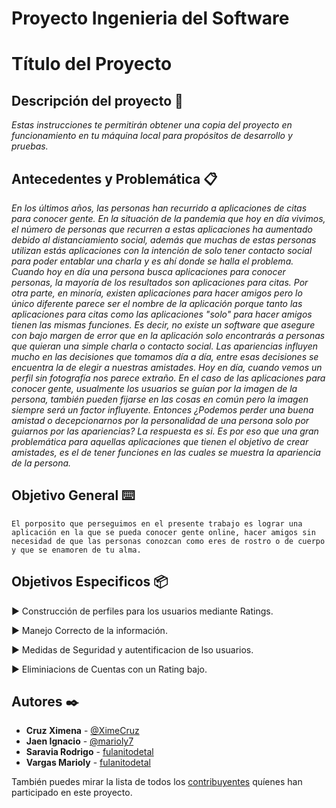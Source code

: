 ﻿# Proyecto Ingenieria del Software
# Título del Proyecto



## Descripción del proyecto 🚀

_Estas instrucciones te permitirán obtener una copia del proyecto en funcionamiento en tu máquina local para propósitos de desarrollo y pruebas._




## Antecedentes y Problemática 📋

_En los últimos años, las personas han recurrido a aplicaciones de citas para conocer gente. En la situación de la pandemia que hoy en día vivimos, el número de personas que recurren a estas aplicaciones ha aumentado debido al distanciamiento social, además que muchas de estas personas utilizan estás aplicaciones con la intención de solo tener contacto social para poder entablar una charla y es ahí donde se halla el problema. Cuando hoy en día una persona busca aplicaciones para conocer personas, la mayoría de los resultados son aplicaciones para citas. Por otra parte, en minoría, existen aplicaciones para hacer amigos pero lo único diferente parece ser el nombre de la aplicación porque tanto las aplicaciones para citas como las aplicaciones "solo" para hacer amigos tienen las mismas funciones. Es decir, no existe un software que asegure con bajo margen de error que en la aplicación solo encontrarás a personas que quieran una simple charla o contacto social. 
Las apariencias influyen mucho en las decisiones que tomamos día a día, entre esas decisiones se encuentra la de elegir a nuestras amistades. Hoy en día, cuando vemos un perfil sin fotografía nos parece extraño. En el caso de las aplicaciones para conocer gente, usualmente los usuarios se guían por la imagen de la persona, también pueden fijarse en las cosas en común pero la imagen siempre será un factor influyente. Entonces ¿Podemos perder una buena amistad o decepcionarnos por la personalidad de una persona solo por guiarnos por las apariencias? La respuesta es si.
Es por eso que una gran problemática para aquellas aplicaciones que tienen el objetivo de crear amistades, es el de tener funciones en las cuales se muestra la apariencia de la persona._

## Objetivo General ⌨️

```
El porposito que perseguimos en el presente trabajo es lograr una aplicación en la que se pueda conocer gente online, hacer amigos sin necesidad de que las personas conozcan como eres de rostro o de cuerpo y que se enamoren de tu alma.
```

## Objetivos Especificos 📦

►  Construcción de perfiles para los usuarios mediante Ratings. 

►  Manejo Correcto de la información.

►  Medidas de Seguridad y autentificacion de lso usuarios.

►  Eliminiacions de Cuentas con un Rating bajo. 


## Autores ✒️

* **Cruz Ximena** - [@XimeCruz](https://github.com/XimeCruz)
* **Jaen Ignacio** - [@marioly7](https://github.com/marioly7)
* **Saravia Rodrigo** - [fulanitodetal](#fulanito-de-tal)
* **Vargas Marioly** - [fulanitodetal](#fulanito-de-tal)


También puedes mirar la lista de todos los [contribuyentes](https://github.com/IgnacioJaen/Proyecto/graphs/contributors) quíenes han participado en este proyecto. 

